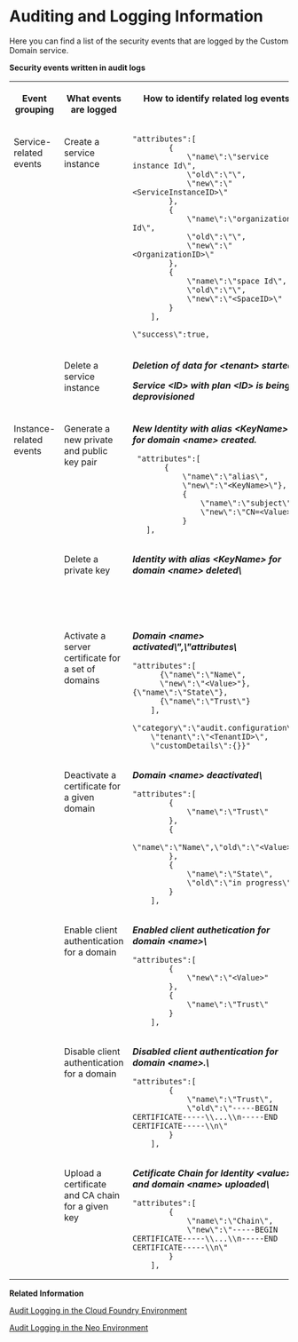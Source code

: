 <!-- loio6d121719db98496c9e34b116e2118ab6 -->

# Auditing and Logging Information

Here you can find a list of the security events that are logged by the Custom Domain service.

**Security events written in audit logs**


<table>
<tr>
<th valign="top">

Event grouping

</th>
<th valign="top">

What events are logged

</th>
<th valign="top">

How to identify related log events

</th>
<th valign="top">

Additional information

</th>
</tr>
<tr>
<td valign="top" rowspan="2">

Service-related events

</td>
<td valign="top">

Create a service instance

</td>
<td valign="top">

```
"attributes":[
        {
            \"name\":\"service instance Id\",
            \"old\":\"\",
            \"new\":\"<ServiceInstanceID>\"
        },
        {
            \"name\":\"organization Id\",
            \"old\":\"\",
            \"new\":\"<OrganizationID>\"
        },
        {
            \"name\":\"space Id\",
            \"old\":\"\",
            \"new\":\"<SpaceID>\"
        }
    ],
```

`\"success\":true,`

</td>
<td valign="top">



</td>
</tr>
<tr>
<td valign="top">

Delete a service instance

</td>
<td valign="top">

***Deletion of data for *<tenant\>* started:***

***Service *<ID\>* with plan *<ID\>* is being deprovisioned***

</td>
<td valign="top">

 

</td>
</tr>
<tr>
<td valign="top" rowspan="7">

Instance-related events

</td>
<td valign="top">

Generate a new private and public key pair

</td>
<td valign="top">

***New Identity with alias *<KeyName\>* for domain *<name\>* created.***

```
 "attributes":[
       {
           \"name\":\"alias\",
           \"new\":\"<KeyName>\"},
           {
               \"name\":\"subject\",
               \"new\":\"CN=<Value>\"
           }
   ],
```



</td>
<td valign="top">

 

</td>
</tr>
<tr>
<td valign="top">

Delete a private key

</td>
<td valign="top">

***Identity with alias *<KeyName\>* for domain *<name\>* deleted\\***

</td>
<td valign="top">

Deleting the private key also deletes the public key.

</td>
</tr>
<tr>
<td valign="top">

Activate a server certificate for a set of domains

</td>
<td valign="top">

***Domain *<name\>* activated\\",\\"attributes\\***

```
"attributes":[
      {\"name\":\"Name\",
      \"new\":\"<Value>"},{\"name\":\"State\"},
      {\"name\":\"Trust\"}
    ],
    \"category\":\"audit.configuration\",
    \"tenant\":\"<TenantID>\",
    \"customDetails\":{}}"
```



</td>
<td valign="top">

 

</td>
</tr>
<tr>
<td valign="top">

Deactivate a certificate for a given domain

</td>
<td valign="top">

***Domain *<name\>* deactivated\\***

```
"attributes":[
        {
            \"name\":\"Trust\"
        },
        {
            \"name\":\"Name\",\"old\":\"<Value>"
        },
        {
            \"name\":\"State\",
            \"old\":\"in progress\"
        }
    ],
```



</td>
<td valign="top">

 

</td>
</tr>
<tr>
<td valign="top">

Enable client authentication for a domain

</td>
<td valign="top">

***Enabled client authetication for domain *<name\>*\\***

```
"attributes":[
        {
            \"new\":\"<Value>"
        },
        {
            \"name\":\"Trust\"
        }
    ],
```



</td>
<td valign="top">

 

</td>
</tr>
<tr>
<td valign="top">

Disable client authentication for a domain

</td>
<td valign="top">

***Disabled client authentication for domain *<name\>*.\\***

```
"attributes":[
        {
            \"name\":\"Trust\",
            \"old\":\"-----BEGIN CERTIFICATE-----\\...\\n-----END CERTIFICATE-----\\n\"
        }
    ],
```



</td>
<td valign="top">

 

</td>
</tr>
<tr>
<td valign="top">

Upload a certificate and CA chain for a given key

</td>
<td valign="top">

***Cetificate Chain for Identity *<value\>* and domain *<name\>* uploaded\\***

```
"attributes":[
        {
            \"name\":\"Chain\",
            \"new\":\"-----BEGIN CERTIFICATE-----\\...\\n-----END CERTIFICATE-----\\n\"
        }
    ],
```



</td>
<td valign="top">

 

</td>
</tr>
</table>

**Related Information**  


[Audit Logging in the Cloud Foundry Environment](https://help.sap.com/viewer/65de2977205c403bbc107264b8eccf4b/Cloud/en-US/f92c86ab11f6474ea5579d839051c334.html)

[Audit Logging in the Neo Environment](https://help.sap.com/viewer/ea72206b834e4ace9cd834feed6c0e09/Cloud/en-US/02c39712c1064c96b37c1ea5bc9420dc.html)

